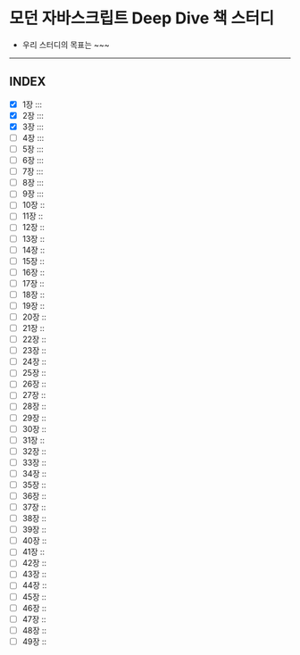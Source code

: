 # 모던 자바스크립트 Deep Dive 책 스터디
- 우리 스터디의 목표는 ~~~ <br/>

-----

## INDEX
- [X] 1장 :::
- [X] 2장 :::
- [X] 3장 :::
- [ ] 4장 :::
- [ ] 5장 :::
- [ ] 6장 :::
- [ ] 7장 :::
- [ ] 8장 :::
- [ ] 9장 :::
- [ ] 10장 ::
- [ ] 11장 ::
- [ ] 12장 ::
- [ ] 13장 ::
- [ ] 14장 ::
- [ ] 15장 ::
- [ ] 16장 ::
- [ ] 17장 ::
- [ ] 18장 ::
- [ ] 19장 ::
- [ ] 20장 ::
- [ ] 21장 ::
- [ ] 22장 ::
- [ ] 23장 ::
- [ ] 24장 ::
- [ ] 25장 ::
- [ ] 26장 ::
- [ ] 27장 ::
- [ ] 28장 ::
- [ ] 29장 ::
- [ ] 30장 ::
- [ ] 31장 ::
- [ ] 32장 ::
- [ ] 33장 ::
- [ ] 34장 ::
- [ ] 35장 ::
- [ ] 36장 ::
- [ ] 37장 ::
- [ ] 38장 ::
- [ ] 39장 ::
- [ ] 40장 ::
- [ ] 41장 ::
- [ ] 42장 ::
- [ ] 43장 ::
- [ ] 44장 ::
- [ ] 45장 ::
- [ ] 46장 ::
- [ ] 47장 ::
- [ ] 48장 ::
- [ ] 49장 ::